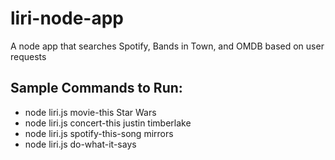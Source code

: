 # liri-node-app

A node app that searches Spotify, Bands in Town, and OMDB based on user requests

## Sample Commands to Run:

- node liri.js movie-this Star Wars
- node liri.js concert-this justin timberlake
- node liri.js spotify-this-song mirrors
- node liri.js do-what-it-says
